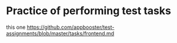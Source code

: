# Practice of performing test tasks
this one https://github.com/appbooster/test-assignments/blob/master/tasks/frontend.md


